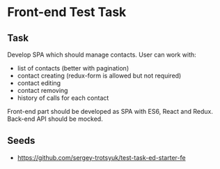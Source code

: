 # Front-end Test Task
## Task

Develop SPA which should manage contacts. User can work with:
 - list of contacts (better with pagination)
 - contact creating (redux-form is allowed but not required)
 - contact editing
 - contact removing
 - history of calls for each contact

Front-end part should be developed as SPA with ES6, React and Redux.
Back-end API should be mocked.

## Seeds

 - https://github.com/sergey-trotsyuk/test-task-ed-starter-fe
